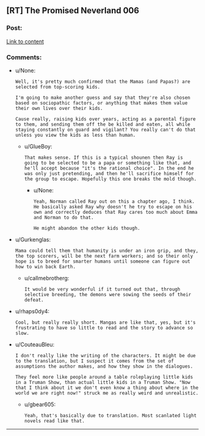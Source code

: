## [RT] The Promised Neverland 006

### Post:

[Link to content](http://mangastream.com/read/neverland/006/3669/1)

### Comments:

- u/None:
  ```
  Well, it's pretty much confirmed that the Mamas (and Papas?) are selected from top-scoring kids. 

  I'm going to make another guess and say that they're also chosen based on sociopathic factors, or anything that makes them value their own lives over their kids. 

  Cause really, raising kids over years, acting as a parental figure to them, and sending them off the be killed and eaten, all while staying constantly on guard and vigilant? You really can't do that unless you view the kids as less than human.
  ```

  - u/GlueBoy:
    ```
    That makes sense. If this is a typical shounen then Ray is going to be selected to be a papa or something like that, and he'll accept because "it's the rational choice". In the end he was only just pretending, and then he'll sacrifice himself for the group to escape. Hopefully this one breaks the mold though.
    ```

    - u/None:
      ```
      Yeah, Norman called Ray out on this a chapter ago, I think. He basically asked Ray why doesn't he try to escape on his own and correctly deduces that Ray cares too much about Emma and Norman to do that.

      He might abandon the other kids though.
      ```

- u/Gurkenglas:
  ```
  Mama could tell them that humanity is under an iron grip, and they, the top scorers, will be the next farm workers; and so their only hope is to breed for smarter humans until someone can figure out how to win back Earth.
  ```

  - u/callmebrotherg:
    ```
    It would be very wonderful if it turned out that, through selective breeding, the demons were sowing the seeds of their defeat.
    ```

- u/rhaps0dy4:
  ```
  Cool, but really really short. Mangas are like that, yes, but it's frustrating to have so little to read and the story to advance so slow.
  ```

- u/CouteauBleu:
  ```
  I don't really like the writing of the characters. It might be due to the translation, but I suspect it comes from the set of assumptions the author makes, and how they show in the dialogues.

  They feel more like people around a table roleplaying little kids in a Truman Show, than actual little kids in a Truman Show. "Now that I think about it we don't even know a thing about where in the world we are right now!" struck me as really weird and unrealistic.
  ```

  - u/gbear605:
    ```
    Yeah, that's basically due to translation. Most scanlated light novels read like that.
    ```

---

